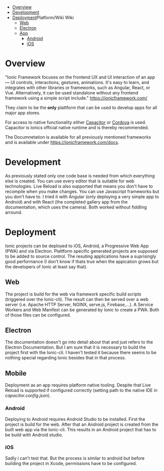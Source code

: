 - [Overview](#overview)
- [Development](#development)
- [Deployment](#deployment)Platform/Wiki Wiki
  - [Web](#web)
  - [Electron](#electron)
  - [App](#app)
    - [Android](#android)
    - [iOS](#ios)

# Overview

"Ionic Framework focuses on the frontend UX and UI interaction of an app — UI controls, interactions, gestures, animations. It's easy to learn, and integrates with other libraries or frameworks, such as Angular, React, or Vue. Alternatively, it can be used standalone without any frontend framework using a simple script include." https://ionicframework.com/

They claim to be the **only** plattform that can be used to develop apps for all major app stores.

For access to native functionality either [Capacitor](https://capacitorjs.com/) or [Cordova](https://cordova.apache.org/) is used. Capacitor is Ionics official native runtime and is thereby recommended.

The Documnetation is available for all previously mentioned frameworks and is available under https://ionicframework.com/docs.

# Development

As previously stated only one code base is needed from which everything else is created. You can use every editor that is suitable for web technologies. Live Reload is also supported that means you don't have to recompile when you make changes. You can use Javascript frameworks but you don't have to. I tried it with Angular (only deploying a very simple app to Android) and with React (the completed gallery app from the documentation, which uses the camera). Both worked without fiddling arround.

# Deployment

Ionic projects can be deployed to iOS, Android, a Progressive Web App (PWA) and via Electron. Plattform specific generated projects are supposed to be added to source control. The resuting applications have a suprisingly good performance (I don't know if thats true when the appication grows but the developers of Ionic at least say that).

## Web

The project is build for the web via framework specific build scripts (triggered over the Ionic-cli). The result can then be served over a web server (i.e. Apache HTTP Server, NGINX, serve.js, Firebase,...). A Service Workers and Web Manifest can be generated by Ionic to create a PWA. Both of those files can be configured.

## Electron

The documentation doesn't go into detail about that and just refers to the Electron Documentation. But I am sure that it is necessary to build the project first with the Ionic-cli. I haven't tested it because there seems to be nothing special regarding Ionic besides that in that process.

## Mobile

Deployment as an app requires platform native tooling. Despite that Live Reload is supported if configured correctly (setting path to the native IDE in *capacitor.config.json*).

### Android

Deploying to Android requires Android Studio to be installed. First the project is build for the web. After that an Android project is created from the built web app via the Ionic-cli. This results in an Android project that has to be build with Android studio.

### iOS

Sadly i can't test that. But the process is similar to android but before building the project in Xcode, permissions have to be configured.
